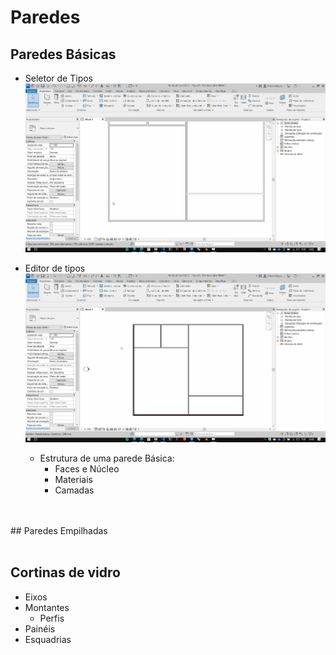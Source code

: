 # Paredes

## Paredes Básicas

- Seletor de Tipos
    ![](.\parede_tipos.gif)
    <br>
- Editor de tipos
    ![](.\parede_editar_tipo.gif)
    <br>

  -  Estrutura de uma parede Básica:
     * Faces e Núcleo
     * Materiais
     * Camadas

<br>
<br>
## Paredes Empilhadas

<br>
<br>

## Cortinas de vidro
   * Eixos
   * Montantes
       * Perfis
   * Painéis
   * Esquadrias